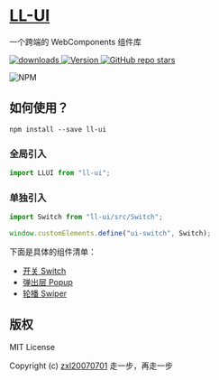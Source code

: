# [LL-UI](https://github.com/handless-ui/LL-UI)

一个跨端的 WebComponents 组件库

<p>
    <a href="https://zxl20070701.github.io/toolbox/#/npm-download?packages=ll-ui&interval=7">
        <img src="https://img.shields.io/npm/dm/ll-ui.svg" alt="downloads">
    </a>
    <a href="https://www.npmjs.com/package/ll-ui">
        <img src="https://img.shields.io/npm/v/ll-ui.svg" alt="Version">
    </a>
    <a href="https://github.com/handless-ui/LL-UI" target='_blank'>
        <img alt="GitHub repo stars" src="https://img.shields.io/github/stars/handless-ui/LL-UI?style=social">
    </a>
</p>

<img src="https://nodei.co/npm/ll-ui.png?downloads=true&amp;downloadRank=true&amp;stars=true" alt="NPM">

## 如何使用？

```
npm install --save ll-ui
```

### 全局引入

```js
import LLUI from "ll-ui";
```

### 单独引入

```js
import Switch from "ll-ui/src/Switch";

window.customElements.define("ui-switch", Switch);
```

下面是具体的组件清单：

- [开关 Switch](./docs/Switch.md)
- [弹出层 Popup](./docs/Popup.md)
- [轮播 Swiper](./docs/Swiper.md)

## 版权

MIT License

Copyright (c) [zxl20070701](https://zxl20070701.github.io/notebook/home.html) 走一步，再走一步
